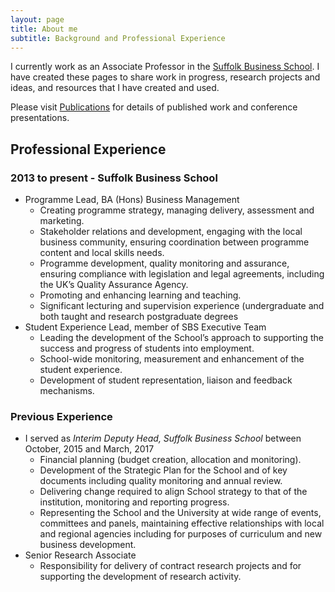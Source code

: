 ```yaml
---
layout: page
title: About me
subtitle: Background and Professional Experience
---
```


I currently work as an Associate Professor in the [Suffolk Business School](www.uos.ac.uk/business). I have created these pages to share work in progress, research projects and ideas, and resources that I have created and used.

Please visit [Publications](pages/publications.md) for details of published work and conference presentations.

## Professional Experience

### 2013 to present - Suffolk Business School
- Programme Lead, BA (Hons) Business Management
  - Creating programme strategy, managing delivery, assessment and marketing.
  - Stakeholder relations and development, engaging with the local business community, ensuring coordination between programme content and local skills needs.
  - Programme development, quality monitoring and assurance, ensuring compliance with legislation and legal agreements, including the UK’s Quality Assurance Agency.
  - Promoting and enhancing learning and teaching.
  - Significant lecturing and supervision experience (undergraduate and both taught and research postgraduate degrees
- Student Experience Lead, member of SBS Executive Team
  - Leading the development of the School’s approach to supporting the success and progress of students into employment.
  - School-wide monitoring, measurement and enhancement of the student experience.
  - Development of student representation, liaison and feedback mechanisms.

### Previous Experience
- I served as *Interim Deputy Head, Suffolk Business School* between October, 2015 and March, 2017 
  -  Financial planning (budget creation, allocation and monitoring).
  - Development of the Strategic Plan for the School and of key documents including quality monitoring and annual review.
  - Delivering change required to align School strategy to that of the institution, monitoring and reporting progress.
  - Representing the School and the University at wide range of events, committees and panels, maintaining effective relationships with local and regional agencies including for purposes of curriculum and new business development. 
 - Senior Research Associate
   - Responsibility for delivery of contract research projects and for supporting the development of research activity.


